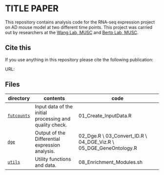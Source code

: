 TITLE PAPER
==========================

This repository contains analysis code for the RNA-seq expression project on AD mouse model at two different time points. This project was carried out by researchers at the [Wang Lab, MUSC](https://medicine.musc.edu/departments/neuroscience/research/cowan) and [Berto Lab, MUSC](https://bertolab.org/).

## Cite this

If you use anything in this repository please cite the following publication:

URL: 


## Files

| directory | contents | code |
| --------- | -------- | -------- |
| [`futcounts`](futcounts/) | Input data of the initial processing and quality check. | 01_Create_InputData.R|
| [`dge`](dge/) | Output of the Differential expression analysis. | 02_Dge.R \ 03_Convert_ID.R \ 04_DGE_Viz.R \ 05_DGE_GeneOntology.R|
| [`utils`](utils/) | Utility functions and data. | 08_Enrichment_Modules.sh |
